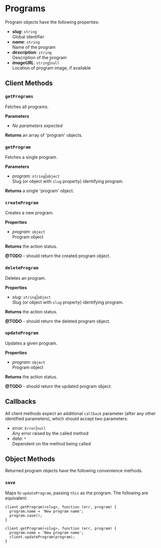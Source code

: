 # Programs

Program objects have the following properties:

* ***slug***: `string`  
  Global identifier
* ***name***: `string`  
  Name of the program
* ***description***: `string`  
  Description of the program
* ***imageURL***: `string`|`null`  
  Location of program image, if available

## Client Methods

### `getPrograms`

Fetches all programs.

**Parameters**

* *No parameters expected* 

**Returns** an array of 'program' objects.

### `getProgram`

Fetches a single program.

**Parameters**

* *program*: `string`|`object`  
  Slug (or object with `slug` property) identifying program.

**Returns** a single 'program' object.

### `createProgram`

Creates a new program.

**Properties**

* *program*: `object`  
  Program object

**Returns** the action status.

**@TODO** - should return the created program object.

### `deleteProgram`

Deletes an program.

**Properties**

* *slug*: `string`|`object`  
  Slug (or object with `slug` property) identifying program.

**Returns** the action status.

**@TODO** - should return the deleted program object.

### `updateProgram`

Updates a given program.

**Properties**

* *program*: `object`  
  Program object

**Returns** the action status.

**@TODO** - should return the updated program object.

## Callbacks

All client methods expect an additional `callback` parameter (after any other identified parameters), which should accept two parameters:

* *error*:  `Error`|`null`  
  Any error raised by the called method
* *data*: `*`  
  Dependent on the method being called

## Object Methods

Returned program objects have the following convenience methods.

### `save`

Maps to `updateProgram`, passing `this` as the program. The following are equivalent:

```
client.getProgram(<slug>, function (err, program) {
  program.name = 'New program name';
  program.save();
}
```

```
client.getProgram(<slug>, function (err, program) {
  program.name = 'New program name';
  client.updateProgram(program);
}
```
